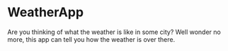 # WeatherApp
Are you thinking of what the weather is like in some city? Well wonder no more, this app can tell you how the weather is over there.
